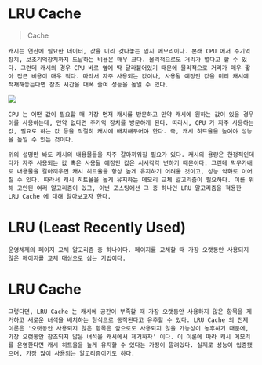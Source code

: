 # LRU Cache

> Cache

    캐시는 연산에 필요한 데이터, 값을 미리 갖다놓는 임시 메모리이다. 본래 CPU 에서 주기억장치, 보조기억장치까지 도달하는 비용은 매우 크다. 물리적으로도 거리가 멀다고 할 수 있다. 그런데 캐시의 경우 CPU 바로 옆에 딱 달라붙어있기 때문에 물리적으로 거리가 매우 짧아 접근 비용이 매우 적다. 따라서 자주 사용되는 값이나, 사용될 예정인 값을 미리 캐시에 적재해놓는다면 참조 시간을 대폭 줄여 성능을 높일 수 있다.

<img src="./Image/../memoryArch.png">

    CPU 는 어떤 값이 필요할 때 가장 먼저 캐시를 방문하고 만약 캐시에 원하는 값이 있을 경우 이를 사용하는데, 만약 없다면 주기억 장치를 방문하게 된다. 따라서, CPU 가 자주 사용하는 값, 필요로 하는 값 등을 적절히 캐시에 배치해두어야 한다. 즉, 캐시 히트율을 높여야 성능을 높일 수 있는 것이다.

    위의 설명만 봐도 캐시의 내용물들을 자주 갈아끼워질 필요가 있다. 캐시의 용량은 한정적인데다가 자주 사용되는 값 혹은 사용될 예정인 값은 시시각각 변하기 때문이다. 그런데 막무가내로 내용물을 갈아끼우면 캐시 히트율을 항상 높게 유지하기 어려울 것이고, 성능 악화로 이어질 수 있다. 따라서 캐시 히트율을 높게 유지하는 메모리 교체 알고리즘이 필요하다. 이를 위해 고안된 여러 알고리즘이 있고, 이번 포스팅에선 그 중 하나인 LRU 알고리즘을 적용한 LRU Cache 에 대해 알아보고자 한다.

# LRU (Least Recently Used)

    운영체제의 페이지 교체 알고리즘 중 하나이다. 페이지를 교체할 때 가장 오랫동안 사용되지 않은 페이지를 교체 대상으로 삼는 기법이다.

# LRU Cache

    그렇다면, LRU Cache 는 캐시에 공간이 부족할 때 가장 오랫동안 사용하지 않은 항목을 제거하고 새로운 녀석을 배치하는 형식으로 동작된다고 유추할 수 있다. LRU Cache 의 전제 이론은 '오랫동안 사용되지 않은 항목은 앞으로도 사용되지 않을 가능성이 농후하기 때문에, 가장 오랫동안 참조되지 않은 녀석을 캐시에서 제거하자' 이다. 이 이론에 따라 캐시 메모리를 운영한다면 캐시 히트율을 높게 유지할 수 있다는 가정이 깔려있다. 실제로 성능이 입증됐으며, 가장 많이 사용되는 알고리즘이기도 하다.